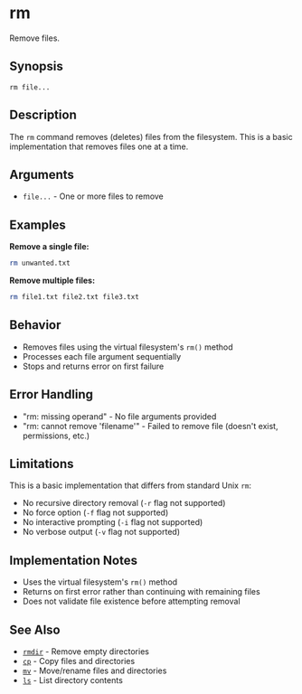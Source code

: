 # rm

Remove files.

## Synopsis

```
rm file...
```

## Description

The `rm` command removes (deletes) files from the filesystem. This is a basic implementation that removes files one at a time.

## Arguments

- `file...` - One or more files to remove

## Examples

**Remove a single file:**
```bash
rm unwanted.txt
```

**Remove multiple files:**
```bash
rm file1.txt file2.txt file3.txt
```

## Behavior

- Removes files using the virtual filesystem's `rm()` method
- Processes each file argument sequentially
- Stops and returns error on first failure

## Error Handling

- "rm: missing operand" - No file arguments provided
- "rm: cannot remove 'filename'" - Failed to remove file (doesn't exist, permissions, etc.)

## Limitations

This is a basic implementation that differs from standard Unix `rm`:
- No recursive directory removal (`-r` flag not supported)
- No force option (`-f` flag not supported)  
- No interactive prompting (`-i` flag not supported)
- No verbose output (`-v` flag not supported)

## Implementation Notes

- Uses the virtual filesystem's `rm()` method
- Returns on first error rather than continuing with remaining files
- Does not validate file existence before attempting removal

## See Also

- [`rmdir`](rmdir.md) - Remove empty directories
- [`cp`](cp.md) - Copy files and directories
- [`mv`](mv.md) - Move/rename files and directories
- [`ls`](../navigation/ls.md) - List directory contents